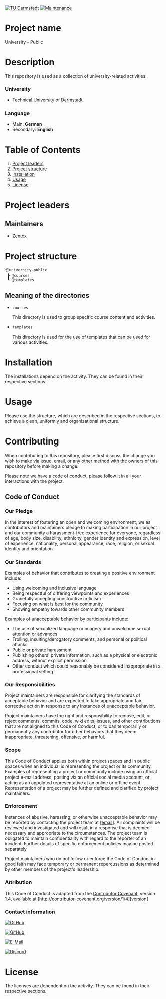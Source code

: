 [![TU Darmstadt](https://img.shields.io/badge/TU-Darmstadt-blue)](https://www.tu-darmstadt.de/index.en.jsp)
[![Maintenance](https://img.shields.io/badge/Maintenance-Yes-brightgreen)](https://github.com/Zentox/university-public/)


# Project name
University - Public

# Description
This repository is used as a collection of university-related activities.

### University
- Technical University of Darmstadt

### Language
- Main: **German**
- Secondary: **English**

# Table of Contents
1. [Project leaders](#Project-leaders)
1. [Project structure](#Project-structure)
1. [Installation](#Installation)
1. [Usage](#Usage)
1. [License](#License)

# Project leaders
## Maintainers
- [Zentox](https://github.com/Zentox)

# Project structure

<pre><code>&#128230;university-public
 ┣ &#128194;courses
 ┗ &#128194;templates
</code></pre>

## Meaning of the directories
- `courses`

  This directory is used to group specific course content and activities.

- `templates`

  This directory is used for the use of templates that can be used for various activities.

# Installation
The installations depend on the activity. They can be found in their respective sections.

# Usage
Please use the structure, which are described in the respective sections, to achieve a clean, uniformly and organizational structure.

# Contributing

When contributing to this repository, please first discuss the change you wish to make via issue, email, or any other method with the owners of this repository before making a change. 

Please note we have a code of conduct, please follow it in all your interactions with the project.

## Code of Conduct

### Our Pledge

In the interest of fostering an open and welcoming environment, we as
contributors and maintainers pledge to making participation in our project and
our community a harassment-free experience for everyone, regardless of age, body
size, disability, ethnicity, gender identity and expression, level of experience,
nationality, personal appearance, race, religion, or sexual identity and
orientation.

### Our Standards

Examples of behavior that contributes to creating a positive environment
include:

* Using welcoming and inclusive language
* Being respectful of differing viewpoints and experiences
* Gracefully accepting constructive criticism
* Focusing on what is best for the community
* Showing empathy towards other community members

Examples of unacceptable behavior by participants include:

* The use of sexualized language or imagery and unwelcome sexual attention or
advances
* Trolling, insulting/derogatory comments, and personal or political attacks
* Public or private harassment
* Publishing others' private information, such as a physical or electronic
  address, without explicit permission
* Other conduct which could reasonably be considered inappropriate in a
  professional setting

### Our Responsibilities

Project maintainers are responsible for clarifying the standards of acceptable
behavior and are expected to take appropriate and fair corrective action in
response to any instances of unacceptable behavior.

Project maintainers have the right and responsibility to remove, edit, or
reject comments, commits, code, wiki edits, issues, and other contributions
that are not aligned to this Code of Conduct, or to ban temporarily or
permanently any contributor for other behaviors that they deem inappropriate,
threatening, offensive, or harmful.

### Scope

This Code of Conduct applies both within project spaces and in public spaces
when an individual is representing the project or its community. Examples of
representing a project or community include using an official project e-mail
address, posting via an official social media account, or acting as an appointed
representative at an online or offline event. Representation of a project may be
further defined and clarified by project maintainers.

### Enforcement

Instances of abusive, harassing, or otherwise unacceptable behavior may be
reported by contacting the project team at [[email](mailto:nhanhuynh_online@protonmail.com)]. All
complaints will be reviewed and investigated and will result in a response that
is deemed necessary and appropriate to the circumstances. The project team is
obligated to maintain confidentiality with regard to the reporter of an incident.
Further details of specific enforcement policies may be posted separately.

Project maintainers who do not follow or enforce the Code of Conduct in good
faith may face temporary or permanent repercussions as determined by other
members of the project's leadership.

### Attribution

This Code of Conduct is adapted from the [Contributor Covenant][homepage], version 1.4,
available at [http://contributor-covenant.org/version/1/4][version]

[homepage]: http://contributor-covenant.org
[version]: http://contributor-covenant.org/version/1/4/

### Contact information
[![GitHub](https://img.shields.io/badge/GitHub-Issues-blue)](https://github.com/Zentox/university-private/issues)

[![GitHub](https://img.shields.io/badge/GitHub-Zentox-blue)](https://github.com/zentox)

[![E-Mail](https://img.shields.io/badge/E--Mail-Nhan%20Huynh-blue)](mailto:nhanhuynh_online@protonmail.com)

[![Discord](https://img.shields.io/badge/Discord-Nyanyan%235701-blue)](https://discord.com/)


# License
The licenses are dependent on the activity. They can be found in their respective sections.
